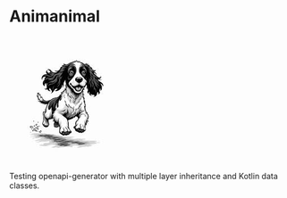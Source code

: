 # Animanimal
![Dog](dog.jpeg)

Testing openapi-generator with multiple layer inheritance and Kotlin data classes. 